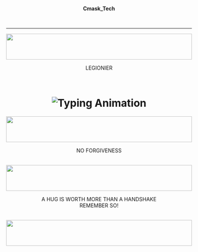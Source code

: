 <b><p align="center">Cmask_Tech</p></b>
<br>
<hr>
<img src="https://i.imgur.com/dBaSKWF.gif" height="70" width="100%">
<p align="center">LEGIONIER</p></b>
<br>
<h1 align="center">
<img src="https://readme.typing-svg.herokuapp.com?
font=Fira+Code&size=25&duration=3000&color=00FF00&background=000000&center=true&vCenter=true&width=600&lines=💀+C+Mask+tech;👽Top+legioneir+king; 👹+Prefer+a+hug+than+handshake; 🤕Forgiveness+is+for+the+weak😤; 😂+😂+Respect+cmask; Gatcha+was+just+kidding+😂+🙃+😂+🙃+😂" alt="Typing Animation">
</h1>


<img src="https://i.imgur.com/dBaSKWF.gif" height="70" width="100%">
<p align="center">NO FORGIVENESS</p></b>
<br>

<img src="https://i.imgur.com/dBaSKWF.gif" height="70" width="100%">
<p align="center">A HUG IS WORTH MORE THAN A HANDSHAKE <br> REMEMBER SO!</p></b>
<br>

<img src="https://i.imgur.com/dBaSKWF.gif" height="70" width="100%">


<p align="center">
<a href="wa.me/254750735511>find me
</a>
</p>
